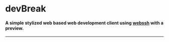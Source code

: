 # devBreak
#### A simple stylized web based web development client using [webssh](https://github.com/huashengdun/webssh/) with a preview.
---
